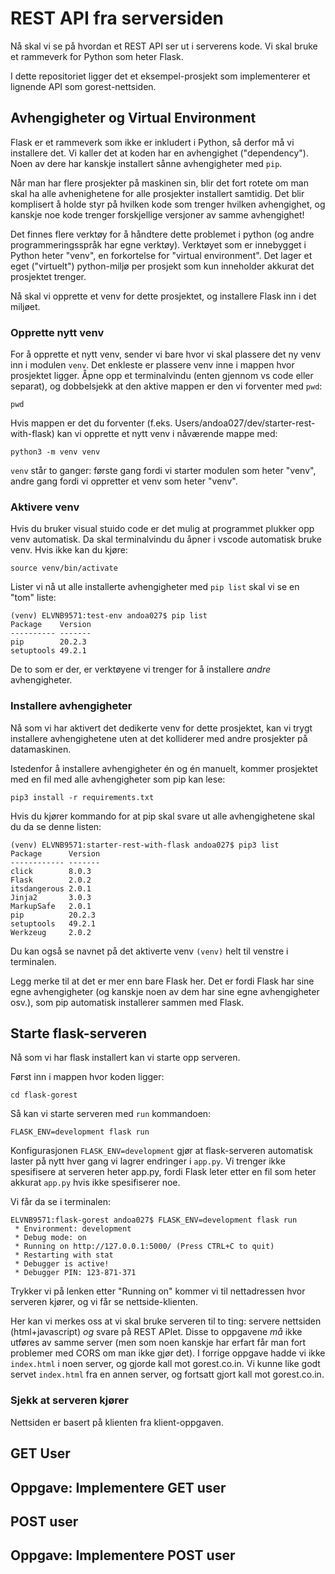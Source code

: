 # REST API fra serversiden

Nå skal vi se på hvordan et REST API ser ut i serverens kode. Vi skal bruke et rammeverk for Python som heter Flask.

I dette repositoriet ligger det et eksempel-prosjekt som implementerer et lignende API som gorest-nettsiden. 

## Avhengigheter og Virtual Environment

Flask er et rammeverk som ikke er inkludert i Python, så derfor må vi installere det. Vi kaller det at koden har en avhengighet ("dependency"). Noen av dere har kanskje installert sånne avhengigheter med `pip`. 

Når man har flere prosjekter på maskinen sin, blir det fort rotete om man skal ha alle avhenighetene for alle prosjekter installert samtidig. Det blir komplisert å holde styr på hvilken kode som trenger hvilken avhengighet, og kanskje noe kode trenger forskjellige versjoner av samme avhengighet!

Det finnes flere verktøy for å håndtere dette problemet i python (og andre programmeringsspråk har egne verktøy). Verktøyet som er innebygget i Python heter "venv", en forkortelse for "virtual environment". Det lager et eget ("virtuelt") python-miljø per prosjekt som kun inneholder akkurat det prosjektet trenger. 

Nå skal vi opprette et venv for dette prosjektet, og installere Flask inn i det miljøet.

### Opprette nytt venv

For å opprette et nytt venv, sender vi bare hvor vi skal plassere det ny venv inn i modulen `venv`. Det enkleste er plassere venv inne i mappen hvor prosjektet ligger. Åpne opp et terminalvindu (enten gjennom vs code eller separat), og dobbelsjekk at den aktive mappen er den vi forventer med `pwd`:

```shell
pwd
```

Hvis mappen er det du forventer (f.eks. Users/andoa027/dev/starter-rest-with-flask) kan vi opprette et nytt venv i nåværende mappe med:
```shell
python3 -m venv venv
```

`venv` står to ganger: første gang fordi vi starter modulen som heter "venv", andre gang fordi vi oppretter et venv som heter "venv".

### Aktivere venv

Hvis du bruker visual stuido code er det mulig at programmet plukker opp venv automatisk. Da skal terminalvindu du åpner i vscode automatisk bruke venv. Hvis ikke kan du kjøre:

```
source venv/bin/activate
```

Lister vi nå ut alle installerte avhengigheter med `pip list` skal vi se en "tom" liste:

```
(venv) ELVNB9571:test-env andoa027$ pip list
Package    Version
---------- -------
pip        20.2.3
setuptools 49.2.1
```

 De to som er der, er verktøyene vi trenger for å installere _andre_ avhengigheter.

### Installere avhengigheter

Nå som vi har aktivert det dedikerte venv for dette prosjektet, kan vi trygt installere avhengighetene uten at det kolliderer med andre prosjekter på datamaskinen.

Istedenfor å installere avhengigheter én og én manuelt, kommer prosjektet med en fil med alle avhengigheter som pip kan lese:

```
pip3 install -r requirements.txt 
```

Hvis du kjører kommando for at pip skal svare ut alle avhengighetene skal du da se denne listen:
```
(venv) ELVNB9571:starter-rest-with-flask andoa027$ pip3 list
Package      Version
------------ -------
click        8.0.3
Flask        2.0.2
itsdangerous 2.0.1
Jinja2       3.0.3
MarkupSafe   2.0.1
pip          20.2.3
setuptools   49.2.1
Werkzeug     2.0.2
```

Du kan også se navnet på det aktiverte venv  `(venv)` helt til venstre i terminalen.

Legg merke til at det er mer enn bare Flask her. Det er fordi Flask har sine egne avhengigheter (og kanskje noen av dem har sine egne avhengigheter osv.), som pip automatisk installerer sammen med Flask. 

## Starte flask-serveren

Nå som vi har flask installert kan vi starte opp serveren.

Først inn i mappen hvor koden ligger:

```
cd flask-gorest
```

Så kan vi starte serveren med `run` kommandoen:

```
FLASK_ENV=development flask run
```

Konfigurasjonen `FLASK_ENV=development` gjør at flask-serveren automatisk laster på nytt hver gang vi lagrer endringer i `app.py`. Vi trenger ikke spesifisere at serveren heter app.py, fordi Flask leter etter en fil som heter akkurat `app.py` hvis ikke spesifiserer noe.

Vi får da se i terminalen:
```
ELVNB9571:flask-gorest andoa027$ FLASK_ENV=development flask run
 * Environment: development
 * Debug mode: on
 * Running on http://127.0.0.1:5000/ (Press CTRL+C to quit)
 * Restarting with stat
 * Debugger is active!
 * Debugger PIN: 123-871-371
```

Trykker vi på lenken etter "Running on" kommer vi til nettadressen hvor serveren kjører, og vi får se nettside-klienten.

Her kan vi merkes oss at vi skal bruke serveren til to ting: servere nettsiden (html+javascript) _og_ svare på REST APIet. Disse to oppgavene _må_ ikke utføres av samme server (men som noen kanskje har erfart får man fort problemer med CORS om man ikke gjør det). I forrige oppgave hadde vi ikke `index.html` i noen server, og gjorde kall mot gorest.co.in. Vi kunne like godt servet `index.html` fra en annen server, og fortsatt gjort kall mot gorest.co.in.

### Sjekk at serveren kjører

Nettsiden er basert på klienten fra klient-oppgaven.

## GET User


## Oppgave: Implementere GET user

## POST user

## Oppgave: Implementere POST user